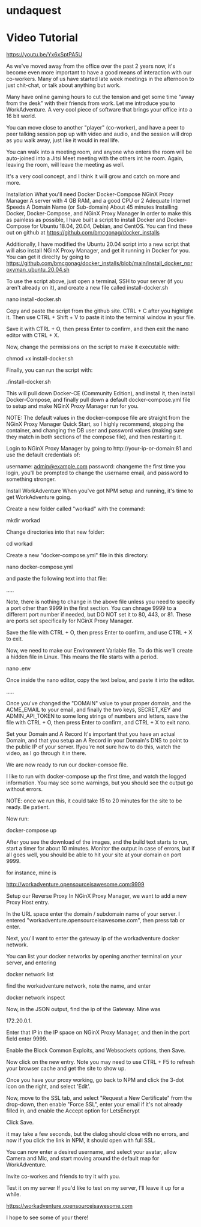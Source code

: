 # undaquest
# Video Tutorial
https://youtu.be/Yx6xSptPA5U

As we've moved away from the office over the past 2 years now, it's become even more important to have a good means of interaction with our co-workers.  Many of us have started late week meetings in the afternoon to just chit-chat, or talk about anything but work.  

Many have online gaming hours to cut the tension and get some time "away from the desk" with their friends from work.  Let me introduce you to WorkAdventure.  A very cool piece of software that brings your office into a 16 bit world.  

You can move close to another "player" (co-worker), and have a peer to peer talking session pop up with video and audio, and the session will drop as you walk away, just like it would in real life.  

You can walk into a meeting room, and anyone who enters the room will be auto-joined into a Jitsi Meet meeting with the others int he room.  Again, leaving the room, will leave the meeting as well.

It's a very cool concept, and I think it will grow and catch on more and more.

Installation
What you'll need
Docker
Docker-Compose
NGinX Proxy Manager
A server with 4 GB RAM, and a good CPU or 2
Adequate Internet Speeds
A Domain Name (or Sub-domain)
About 45 minutes
Installing Docker, Docker-Compose, and NGinX Proxy Manager
In order to make this as painless as possible, I have built a script to install Docker and Docker-Compose for Ubuntu 18.04, 20.04, Debian, and CentOS.  You can find these out on github at https://github.com/bmcgonag/docker_installs

Additionally, I have modified the Ubuntu 20.04 script into a new script that will also install NGinX Proxy Manager, and get it running in Docker for you.  You can get it direclty by going to https://github.com/bmcgonag/docker_installs/blob/main/install_docker_nproxyman_ubuntu_20.04.sh

To use the script above, just open a terminal, SSH to your server (if you aren't already on it), and create a new file called install-docker.sh

nano install-docker.sh

Copy and paste the script from the github site.  CTRL + C after you highlight it.  Then use CTRL + Shift  + V to paste it into the terminal window in your file.

Save it with CTRL + O, then press Enter to confirm, and then exit the nano editor with CTRL + X.

Now, change the permissions on the script to make it executable with:

chmod +x install-docker.sh

Finally, you can run the script with:

./install-docker.sh

This will pull down Docker-CE (Community Edition), and install it, then install Docker-Compose, and finally pull down a default docker-compose.yml file to setup and make NGinX Proxy Manager run for you.

NOTE: The default values in the docker-compose file are straight from the NGinX Proxy Manager Quick Start, so I highly recommend, stopping the container, and changing the DB user and password values (making sure they match in both sections of the compose file), and then restarting it.

Login to NGinX Proxy Manager by going to http://your-ip-or-domain:81 and use the default credentials of:

username: admin@example.com
password: changeme
the first time you login, you'll be prompted to change the username email, and password to something stronger.

Install WorkAdventure
When you've got NPM setup and running, it's time to get WorkAdventure going.  

Create a new folder called "workad" with the command:

mkdir workad

Change directories into that new folder:

cd workad

Create a new "docker-compose.yml" file in this directory:

nano docker-compose.yml

and paste the following text into that file:

.....

Note, there is nothing to change in the above file unless you need to specify a port other than 9999 in the first section.  You can chnage 9999 to a different port number if needed, but DO NOT set it to 80, 443, or 81.  These are ports set specifically for NGinX Proxy Manager.

Save the file with CTRL + O, then press Enter to confirm, and use CTRL + X to exit.

Now, we need to make our Environment Variable file.  To do this we'll create a hidden file in Linux.  This means the file starts with a period.  

nano .env

Once inside the nano editor, copy the text below, and paste it into the editor.

.....

Once you've changed the "DOMAIN" value to your proper domain, and the ACME_EMAIL to your email, and finally the two keys, SECRET_KEY and ADMIN_API_TOKEN to some long strings of numbers and letters, save the file with CTRL + O, then press Enter to confirm, and CTRL + X to exit nano.

Set your Domain and A Record
It's important that you have an actual Domain, and that you setup an A Record in your Domain's DNS to point to the public IP of your server.  Ifyou're not sure how to do this, watch the video, as I go through it in there.

We are now ready to run our docker-comsoe file.

I like to run with docker-compose up the first time, and watch the logged information.  You may see some warnings, but you should see the output go without errors.

NOTE: once we run this, it could take 15 to 20 minutes for the site to be ready.  Be patient.

Now run:

docker-compose up

After you see the download of the images, and the build text starts to run, start a timer for about 10 minutes.  Monitor the output in case of errors, but if all goes well, you should be able to hit your site at your domain on port 9999.

for instance, mine is

http://workadventure.opensourceisawesome.com:9999

Setup our Reverse Proxy
In NGinX Proxy Manager, we want to add a new Proxy Host entry.

In the URL space enter the domain / subdomain name of your server. I entered "workadventure.opensourceisawesome.com", then press tab or enter.

Next, you'll want to enter the gateway ip of the workadventure docker network.

You can list your docker networks by opening another terminal on your server, and entering

docker network list

find the workadventure network, note the name, and enter

docker network inspect <your workadventure network name>

Now, in the JSON output, find the ip of the Gateway.  Mine was

172.20.0.1.

Enter that IP in the IP space on NGinX Proxy Manager, and then in the port field enter 9999.

Enable the Block Common Exploits, and Websockets options, then Save.

Now click on the new entry.  Note you may need to use CTRL + F5 to refresh your browser cache and get the site to show up.

Once you have your proxy working, go back to NPM and click the 3-dot icon on the right, and select 'Edit'.

Now, move to the SSL tab, and select "Request a New Certificate" from the drop-down, then enable "Force SSL", enter your email if it's not already filled in, and enable the Accept option for LetsEncrypt

Click Save.

it may take a few seconds, but the dialog should close with no errors, and now if you click the link in NPM, it should open with full SSL.  

You can now enter a desired username, and select your avatar, allow Camera and Mic, and start moving around the default map for WorkAdventure.  

Invite co-workes and friends to try it with you.

Test it on my server
If you'd like to test on my server, I'll leave it up for a while.

https://workadventure.opensourceisawesome.com

I hope to see some of your there!
